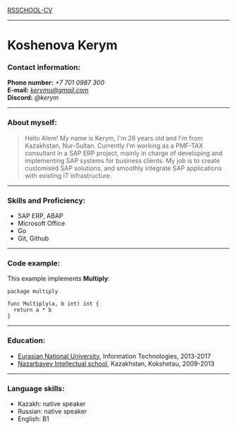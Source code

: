 [RSSCHOOL-CV](https://github.com/kerym/rsschool-cv)
***
# **Koshenova Kerym**
### Contact information:
**Phone number:** *+7 701 0987 300*       
**E-mail:** *kerymu@gmail.com*     
**Discord:** *@kerym*     
***
### About myself:
> Hello Alem! My name is Kerym, I'm 26 years old and I'm from Kazakhstan, Nur-Sultan. Currently I'm working as a PMF-TAX consultant in a SAP ERP project, mainly in charge of developing and implementing SAP systems for business clients. My job is to create customised SAP solutions, and smoothly integrate SAP applications with existing IT infrastructure.   
***
### Skills and Proficiency:
+ SAP ERP, ABAP
+ Microsoft Office
+ Go
+ Git, Github   
***
### Code example:
This example implements **Multiply**:   
```
package multiply

func Multiply(a, b int) int {
  return a * b
}   
```
***
### Education:
+ [Eurasian National University](https://enu.kz/), Information Technologies, 2013-2017
+ [Nazarbayev Intellectual school](https://nis.edu.kz/), Kazakhstan, Kokshetau, 2009-2013   
***
### Language skills:
+ Kazakh: native speaker
+ Russian: native speaker
+ English: B1